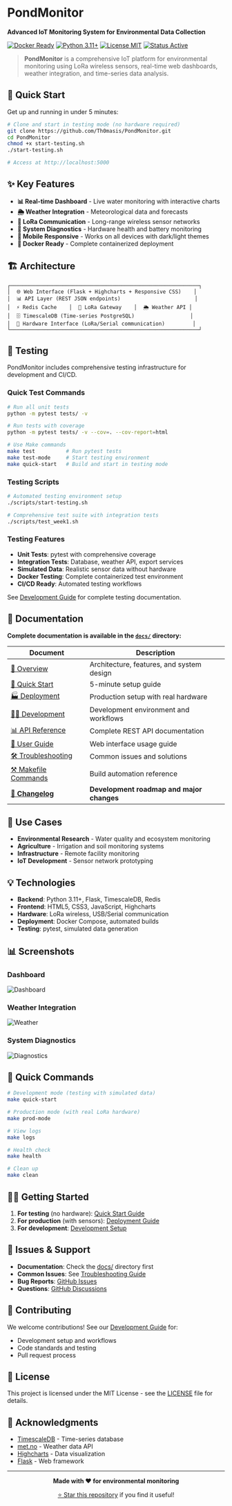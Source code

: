 # PondMonitor

**Advanced IoT Monitoring System for Environmental Data Collection**

[![Docker Ready](https://img.shields.io/badge/Docker-Ready-blue?logo=docker)](https://docker.com)
[![Python 3.11+](https://img.shields.io/badge/Python-3.11+-green?logo=python)](https://python.org)
[![License MIT](https://img.shields.io/badge/License-MIT-yellow)](LICENSE)
[![Status Active](https://img.shields.io/badge/Status-Active-success)](https://github.com/Th0masis/PondMonitor)

> **PondMonitor** is a comprehensive IoT platform for environmental monitoring using LoRa wireless sensors, real-time web dashboards, weather integration, and time-series data analysis.

## 🚀 Quick Start

Get up and running in under 5 minutes:

```bash
# Clone and start in testing mode (no hardware required)
git clone https://github.com/Th0masis/PondMonitor.git
cd PondMonitor
chmod +x start-testing.sh
./start-testing.sh

# Access at http://localhost:5000
```

## ✨ Key Features

- **📊 Real-time Dashboard** - Live water monitoring with interactive charts
- **🌦️ Weather Integration** - Meteorological data and forecasts
- **📡 LoRa Communication** - Long-range wireless sensor networks
- **🏥 System Diagnostics** - Hardware health and battery monitoring
- **📱 Mobile Responsive** - Works on all devices with dark/light themes
- **🐳 Docker Ready** - Complete containerized deployment

## 🏗️ Architecture

```
┌─────────────────────────────────────────────────────────────┐
│  🌐 Web Interface (Flask + Highcharts + Responsive CSS)    │
│  📊 API Layer (REST JSON endpoints)                        │
│  ⚡ Redis Cache    │  📡 LoRa Gateway    │  🌦️ Weather API │
│  🗄️ TimescaleDB (Time-series PostgreSQL)                  │
│  🔌 Hardware Interface (LoRa/Serial communication)         │
└─────────────────────────────────────────────────────────────┘
```

## 🧪 Testing

PondMonitor includes comprehensive testing infrastructure for development and CI/CD.

### **Quick Test Commands**

```bash
# Run all unit tests
python -m pytest tests/ -v

# Run tests with coverage
python -m pytest tests/ -v --cov=. --cov-report=html

# Use Make commands
make test          # Run pytest tests
make test-mode     # Start testing environment
make quick-start   # Build and start in testing mode
```

### **Testing Scripts**

```bash
# Automated testing environment setup
./scripts/start-testing.sh

# Comprehensive test suite with integration tests
./scripts/test_week1.sh
```

### **Testing Features**
- **Unit Tests**: pytest with comprehensive coverage
- **Integration Tests**: Database, weather API, export services
- **Simulated Data**: Realistic sensor data without hardware
- **Docker Testing**: Complete containerized test environment
- **CI/CD Ready**: Automated testing workflows

See [Development Guide](docs/DEVELOPMENT.md) for complete testing documentation.

## 📖 Documentation

**Complete documentation is available in the [`docs/`](docs/) directory:**

| Document | Description |
|----------|-------------|
| [📖 Overview](docs/OVERVIEW.md) | Architecture, features, and system design |
| [🚀 Quick Start](docs/QUICKSTART.md) | 5-minute setup guide |
| [🏭 Deployment](docs/DEPLOYMENT.md) | Production setup with real hardware |
| [👨‍💻 Development](docs/DEVELOPMENT.md) | Development environment and workflows |
| [📊 API Reference](docs/API.md) | Complete REST API documentation |
| [📱 User Guide](docs/USER_GUIDE.md) | Web interface usage guide |
| [🛠️ Troubleshooting](docs/TROUBLESHOOTING.md) | Common issues and solutions |
| [⚒️ Makefile Commands](docs/MAKEFILE.md) | Build automation reference |
| [📝 **Changelog**](CHANGELOG.md) | **Development roadmap and major changes** |

## 🎯 Use Cases

- **Environmental Research** - Water quality and ecosystem monitoring
- **Agriculture** - Irrigation and soil monitoring systems  
- **Infrastructure** - Remote facility monitoring
- **IoT Development** - Sensor network prototyping

## 💡 Technologies

- **Backend**: Python 3.11+, Flask, TimescaleDB, Redis
- **Frontend**: HTML5, CSS3, JavaScript, Highcharts
- **Hardware**: LoRa wireless, USB/Serial communication
- **Deployment**: Docker Compose, automated builds
- **Testing**: pytest, simulated data generation

## 📊 Screenshots

### Dashboard
![Dashboard](docs/images/dashboard.png)

### Weather Integration  
![Weather](docs/images/weather.png)

### System Diagnostics
![Diagnostics](docs/images/diagnostics.png)

## 🔧 Quick Commands

```bash
# Development mode (testing with simulated data)
make quick-start

# Production mode (with real LoRa hardware)  
make prod-mode

# View logs
make logs

# Health check
make health

# Clean up
make clean
```

## 🏃‍♂️ Getting Started

1. **For testing** (no hardware): [Quick Start Guide](docs/QUICKSTART.md)
2. **For production** (with sensors): [Deployment Guide](docs/DEPLOYMENT.md) 
3. **For development**: [Development Setup](docs/DEVELOPMENT.md)

## 🐛 Issues & Support

- **Documentation**: Check the [docs/](docs/) directory first
- **Common Issues**: See [Troubleshooting Guide](docs/TROUBLESHOOTING.md)
- **Bug Reports**: [GitHub Issues](https://github.com/Th0masis/PondMonitor/issues)
- **Questions**: [GitHub Discussions](https://github.com/Th0masis/PondMonitor/discussions)

## 🤝 Contributing

We welcome contributions! See our [Development Guide](docs/DEVELOPMENT.md) for:
- Development setup and workflows
- Code standards and testing
- Pull request process

## 📜 License

This project is licensed under the MIT License - see the [LICENSE](LICENSE) file for details.

## 🙏 Acknowledgments

- [TimescaleDB](https://timescale.com) - Time-series database
- [met.no](https://met.no) - Weather data API
- [Highcharts](https://highcharts.com) - Data visualization
- [Flask](https://flask.palletsprojects.com) - Web framework

---

<div align="center">

**Made with ❤️ for environmental monitoring**

[⭐ Star this repository](https://github.com/Th0masis/PondMonitor) if you find it useful!

</div>
